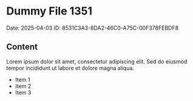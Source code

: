 # Dummy File 1351

Date: 2025-04-03
ID: 8531C3A3-8DA2-46C0-A75C-00F378FEBDF8

## Content

Lorem ipsum dolor sit amet, consectetur adipiscing elit.
Sed do eiusmod tempor incididunt ut labore et dolore magna aliqua.

* Item 1
* Item 2
* Item 3
